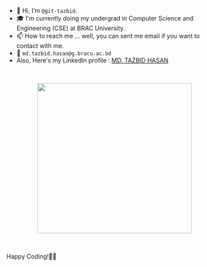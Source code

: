- 👋 Hi, I’m `@git-tazbid`.
- 🎓 I'm currently doing my undergrad in Computer Science and Engineering (CSE) at BRAC University.
- 📫 How to reach me ... well, you can sent me email if you want to contact with me.
- 📧 `md.tazbid.hasan@g.bracu.ac.bd`
- <div class="badge-base LI-profile-badge" data-locale="en_US" data-size="large" data-theme="light" data-type="HORIZONTAL" data-vanity="md-tazbid-hasan" <h4> Also, Here's my LinkedIn profile : </h4>  <a class="badge-base__link LI-simple-link"  
  href="https://bd.linkedin.com/in/md-tazbid-hasan?trk=profile-badge">MD. TAZBID HASAN</a></div>
              
<!---
    
--->
<br>
<p align="center">
  <img width="360" height="350" src="https://user-images.githubusercontent.com/115063167/206525203-3e4db387-ca7c-440b-a1c8-c049fd95407a.jpg">
</p>
<br>

Happy Coding!👨‍💻
